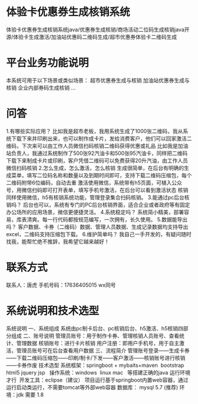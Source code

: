 # 体验卡优惠券生成核销系统
体验卡优惠券生成核销系统java/优惠券生成核销/商场活动二位码生成核销java开源/体验卡生成激活/加油站优惠码二维码生成/超市优惠券体验卡二维码生成
# 平台业务功能说明
本系统可用于以下场景或类似场景：
超市优惠券生成与核销
加油站优惠券生成与核销
企业内部券码生成核销
...
# 问答
1.有哪些实际应用？
	比如我是超市老板，我用系统生成了1000张二维码，我从系统下载下来并印刷出来，也可以制作成卡片，发给消费客户，他们可以回家激活二维码，下次来可以由工作人员微信扫码核销二维码获得优惠或礼品
	比如我是加油站负责人，我通过系统制作了500张92汽油卡和500张95汽油卡，同样把二维码下载下来制成卡片或印刷，客户凭借二维码可以免费获得20升汽油，由工作人员微信扫码核销
2.怎么生成，怎么激活，怎么核销
生成很简单，在后台有明确的生成菜单，填写二位码名称和数量以及到期时间即可，支持下载二维码压缩包，每个二维码附带6位编码，自动去重
激活使用微信，系统带有h5页面，可植入公众号，用微信扫码即可打开表单，填写手机号激活，在后台可以看到激活状态
核销同样使用微信，h5有核销系统功能，管理登录集合扫码核销。
3.能通过pc后台核销吗？
后台也可以，系统有专门的PC后台核销界面，适合企业或者政府等有固定办公场所的应用场景，微信更便捷灵活。
4.系统稳定吗？
系统简小精美，部署容易，库表清爽。每一行代码都按规范编写，一次拥有，长久使用。
5.数据能导出吗？
客户数据、卡券（二维码）数据、管理人员数据、生成记录数据均支持导出excel，二维码支持压缩包下载。
6.维护简单吗？
我自己一手开发的，有疑问随时找我，能帮忙绝不推辞，我希望它越来越好！
# 联系方式
联系人：唐虎
手机号码：17636405015
wx同号
# 系统说明和技术选型
系统说明
一、系统组成
系统由pc制卡后台、pc核销后台、h5激活、h5核销四部分组成
二、账号说明
管理员账号：用于制作卡券、管理核销人员账号、查看统计、管理数据
核销账号：进行卡片核销
用户注册：即用户手机号，用于自主激活，管理员账号可在后台查看用户数据
三、流程简介
管理账号登录——生成卡券——下载二维码压缩包——印刷/制卡/下发——客户激活——核销账号进行核销——卡券作废
技术选型
系统框架：springboot + mybaits+maven  bootstrap html5 jquery jsp  
操作系统：windows  linux mac   等搭建正确的java 运行环境才行 
开发工具：eclipse（建议）
项目运行基于springboot内置web容器，通过运行启动类运行，不需要tomcat等外部web容器
数据库： mysql 5.7 (推荐)
环境：jdk 需要 1.8

